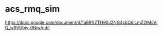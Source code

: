 # acs_rmq_sim

https://docs.google.com/document/d/1aBRfrZTH90J2NG4cbQ6lLmZ2tMcVIQ_wRVUbiy-0Niw/edit
